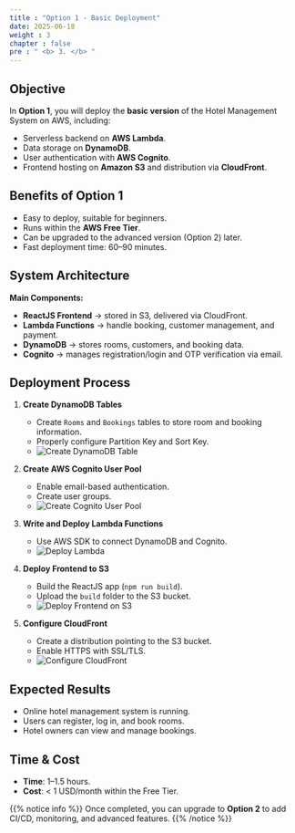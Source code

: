 ```yaml
---
title : "Option 1 - Basic Deployment"
date: 2025-06-18
weight : 3
chapter : false
pre : " <b> 3. </b> "
---
```


## Objective

In **Option 1**, you will deploy the **basic version** of the Hotel Management System on AWS, including:
- Serverless backend on **AWS Lambda**.
- Data storage on **DynamoDB**.
- User authentication with **AWS Cognito**.
- Frontend hosting on **Amazon S3** and distribution via **CloudFront**.

## Benefits of Option 1

- Easy to deploy, suitable for beginners.
- Runs within the **AWS Free Tier**.
- Can be upgraded to the advanced version (Option 2) later.
- Fast deployment time: 60–90 minutes.

## System Architecture


**Main Components:**
- **ReactJS Frontend** → stored in S3, delivered via CloudFront.
- **Lambda Functions** → handle booking, customer management, and payment.
- **DynamoDB** → stores rooms, customers, and booking data.
- **Cognito** → manages registration/login and OTP verification via email.

## Deployment Process

1. **Create DynamoDB Tables**
   - Create `Rooms` and `Bookings` tables to store room and booking information.
   - Properly configure Partition Key and Sort Key.
   - ![Create DynamoDB Table](/images/3/1.png)

2. **Create AWS Cognito User Pool**
   - Enable email-based authentication.
   - Create user groups.
   - ![Create Cognito User Pool](/images/3/2.png)

3. **Write and Deploy Lambda Functions**
   - Use AWS SDK to connect DynamoDB and Cognito.
   - ![Deploy Lambda](/images/3/3.png)

4. **Deploy Frontend to S3**
   - Build the ReactJS app (`npm run build`).
   - Upload the `build` folder to the S3 bucket.
   - ![Deploy Frontend on S3](/images/3/4.png)

5. **Configure CloudFront**
   - Create a distribution pointing to the S3 bucket.
   - Enable HTTPS with SSL/TLS.
   - ![Configure CloudFront](/images/3/5.png)

## Expected Results

- Online hotel management system is running.
- Users can register, log in, and book rooms.
- Hotel owners can view and manage bookings.

## Time & Cost

- **Time**: 1–1.5 hours.
- **Cost**: < 1 USD/month within the Free Tier.

{{% notice info %}}
Once completed, you can upgrade to **Option 2** to add CI/CD, monitoring, and advanced features.
{{% /notice %}}
